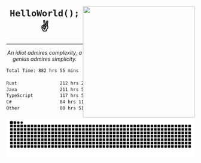 <div text-align="center">
    <img src="https://i.imgur.com/h1q15Kt.gife" align="right" width="299" height="299">
    <h1 align="center"><code>HelloWorld();</code> ✌️</h1>
    <hr>
    <p align="center"><i>An idiot admires complexity, a genius admires simplicity.</i></p>
</div>

<!--START_SECTION:waka-->

```txt
Total Time: 882 hrs 55 mins

Rust                212 hrs 26 mins █████▓░░░░░░░░░░░░░░░░░░░   22.04 %
Java                211 hrs 52 mins █████▒░░░░░░░░░░░░░░░░░░░   21.98 %
TypeScript          117 hrs 56 mins ███░░░░░░░░░░░░░░░░░░░░░░   12.24 %
C#                  84 hrs 11 mins  ██▒░░░░░░░░░░░░░░░░░░░░░░   08.74 %
Other               80 hrs 51 mins  ██░░░░░░░░░░░░░░░░░░░░░░░   08.39 %
```

<!--END_SECTION:waka-->

<picture>
  <source media="(prefers-color-scheme: dark)" srcset="https://raw.githubusercontent.com/Somfic/Somfic/main/github-contribution-grid-snake-dark.svg">
  <source media="(prefers-color-scheme: light)" srcset="https://raw.githubusercontent.com/Somfic/Somfic/main/github-contribution-grid-snake.svg">
  <img alt="github contribution grid snake animation" src="https://raw.githubusercontent.com/Somfic/Somfic/main/github-contribution-grid-snake.svg">
</picture>
